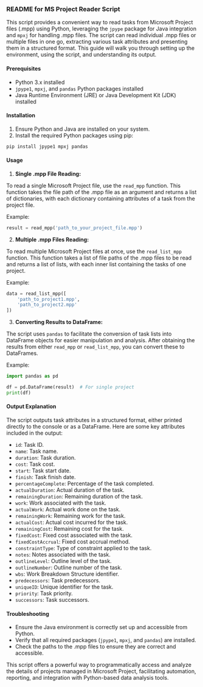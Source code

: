 ### README for MS Project Reader Script

This script provides a convenient way to read tasks from Microsoft Project files (.mpp) using Python, leveraging the `jpype` package for Java integration and `mpxj` for handling .mpp files. The script can read individual .mpp files or multiple files in one go, extracting various task attributes and presenting them in a structured format. This guide will walk you through setting up the environment, using the script, and understanding its output.

#### Prerequisites

- Python 3.x installed
- `jpype1`, `mpxj`, and `pandas` Python packages installed
- Java Runtime Environment (JRE) or Java Development Kit (JDK) installed

#### Installation

1. Ensure Python and Java are installed on your system.
2. Install the required Python packages using pip:

```sh
pip install jpype1 mpxj pandas
```

#### Usage

1. **Single .mpp File Reading:**

To read a single Microsoft Project file, use the `read_mpp` function. This function takes the file path of the .mpp file as an argument and returns a list of dictionaries, with each dictionary containing attributes of a task from the project file.

Example:
```python
result = read_mpp('path_to_your_project_file.mpp')
```

2. **Multiple .mpp Files Reading:**

To read multiple Microsoft Project files at once, use the `read_list_mpp` function. This function takes a list of file paths of the .mpp files to be read and returns a list of lists, with each inner list containing the tasks of one project.

Example:
```python
data = read_list_mpp([
    'path_to_project1.mpp', 
    'path_to_project2.mpp'
])
```

3. **Converting Results to DataFrame:**

The script uses `pandas` to facilitate the conversion of task lists into DataFrame objects for easier manipulation and analysis. After obtaining the results from either `read_mpp` or `read_list_mpp`, you can convert these to DataFrames.

Example:
```python
import pandas as pd

df = pd.DataFrame(result)  # For single project
print(df)
```

#### Output Explanation

The script outputs task attributes in a structured format, either printed directly to the console or as a DataFrame. Here are some key attributes included in the output:

- `id`: Task ID.
- `name`: Task name.
- `duration`: Task duration.
- `cost`: Task cost.
- `start`: Task start date.
- `finish`: Task finish date.
- `percentageComplete`: Percentage of the task completed.
- `actualDuration`: Actual duration of the task.
- `remainingDuration`: Remaining duration of the task.
- `work`: Work associated with the task.
- `actualWork`: Actual work done on the task.
- `remainingWork`: Remaining work for the task.
- `actualCost`: Actual cost incurred for the task.
- `remainingCost`: Remaining cost for the task.
- `fixedCost`: Fixed cost associated with the task.
- `fixedCostAccrual`: Fixed cost accrual method.
- `constraintType`: Type of constraint applied to the task.
- `notes`: Notes associated with the task.
- `outlineLevel`: Outline level of the task.
- `outlineNumber`: Outline number of the task.
- `wbs`: Work Breakdown Structure identifier.
- `predecessors`: Task predecessors.
- `uniqueID`: Unique identifier for the task.
- `priority`: Task priority.
- `successors`: Task successors.

#### Troubleshooting

- Ensure the Java environment is correctly set up and accessible from Python.
- Verify that all required packages (`jpype1`, `mpxj`, and `pandas`) are installed.
- Check the paths to the .mpp files to ensure they are correct and accessible.

This script offers a powerful way to programmatically access and analyze the details of projects managed in Microsoft Project, facilitating automation, reporting, and integration with Python-based data analysis tools.